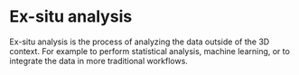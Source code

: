 # Ex-situ analysis

Ex-situ analysis is the process of analyzing the data outside of the 3D context. For example to perform statistical analysis, machine learning, or to integrate the data in more traditional workflows.